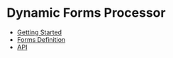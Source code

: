 # Dynamic Forms Processor

* [Getting Started](quickstart.md)
* [Forms Definition](definition/README.md)
* [API](api.md)
